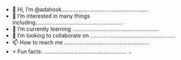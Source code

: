 - 👋 Hi, I’m @adahosk........................................................
- 👀 I’m interested in many things including.........................................................
- 🌱 I’m currently learning ........................................................
- 💞️ I’m looking to collaborate on .......................................................
- 📫 How to reach me .......................................................
- ⚡ Fun facts: ......................................................
..
<!---
adahosk/adahosk is a ✨ special ✨ repository because its `README.md` (this file) appears on your GitHub profile.
You can click the Preview link to take a look at your changes.
--->
